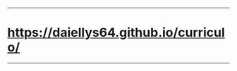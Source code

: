 -----------------------------------------
# https://daiellys64.github.io/curriculo/
-----------------------------------------
